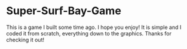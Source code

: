 # Super-Surf-Bay-Game
This is a game I built some time ago. I hope you enjoy! It is simple and I coded it from scratch, everything down to the graphics. Thanks for checking it out!
